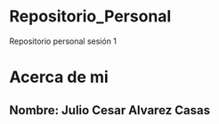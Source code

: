 # Repositorio_Personal
Repositorio personal sesión 1
# Acerca de mi
## Nombre: Julio Cesar Alvarez Casas
